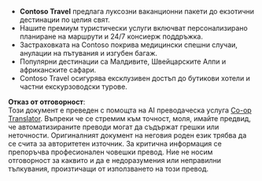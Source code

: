 <!--
CO_OP_TRANSLATOR_METADATA:
{
  "original_hash": "566fa0a014066992b55e6e5b408b24bc",
  "translation_date": "2025-07-12T10:20:10+00:00",
  "source_file": "05-agentic-rag/code_samples/document.md",
  "language_code": "bg"
}
-->
- **Contoso Travel** предлага луксозни ваканционни пакети до екзотични дестинации по целия свят.  
- Нашите премиум туристически услуги включват персонализирано планиране на маршрути и 24/7 консиерж поддръжка.  
- Застраховката на Contoso покрива медицински спешни случаи, анулации на пътувания и изгубен багаж.  
- Популярни дестинации са Малдивите, Швейцарските Алпи и африканските сафари.  
- Contoso Travel осигурява ексклузивен достъп до бутикови хотели и частни екскурзоводски турове.

**Отказ от отговорност**:  
Този документ е преведен с помощта на AI преводаческа услуга [Co-op Translator](https://github.com/Azure/co-op-translator). Въпреки че се стремим към точност, моля, имайте предвид, че автоматизираните преводи могат да съдържат грешки или неточности. Оригиналният документ на неговия роден език трябва да се счита за авторитетен източник. За критична информация се препоръчва професионален човешки превод. Ние не носим отговорност за каквито и да е недоразумения или неправилни тълкувания, произтичащи от използването на този превод.